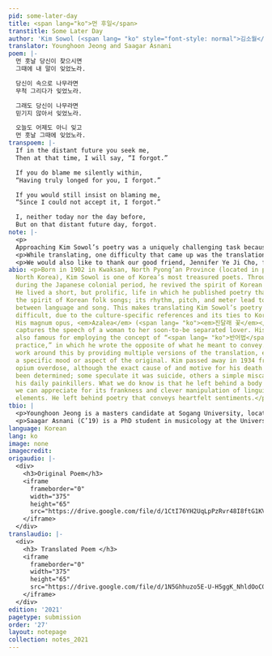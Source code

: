 ```yaml
---
pid: some-later-day
title: <span lang="ko">먼 후일</span>
transtitle: Some Later Day
author: 'Kim Sowol (<span lang= "ko" style="font-style: normal">김소월</span>)'
translator: Younghoon Jeong and Saagar Asnani
poem: |-
  먼 훗날 당신이 찾으시면
  그때에 내 말이 잊었노라.

  당신이 속으로 나무라면
  무척 그리다가 잊었노라.

  그래도 당신이 나무라면
  믿기지 않아서 잊었노라.

  오늘도 어제도 아니 잊고
  먼 훗날 그때에 잊었노라.
transpoem: |-
  If in the distant future you seek me,
  Then at that time, I will say, “I forgot.”

  If you do blame me silently within,
  “Having truly longed for you, I forgot.”

  If you would still insist on blaming me,
  “Since I could not accept it, I forgot.”

  I, neither today nor the day before,
  But on that distant future day, forgot.
note: |-
  <p>
  Approaching Kim Sowol’s poetry was a uniquely challenging task because of its ties to Korean folk songs, its economical use of language, and its tight metrical structure. Though it is composed of but eight short lines, Kim takes the reader on a journey of heartbreak, inner conflict, and eventual catharsis through the poem. While translating, we wanted to preserve three key elements of the original: the decasyllabic metrical structure, the alternating end repetition of the conditional tense with the word “forgot” (<span lang= "ko">잊었노라</span>), and the facile movement between narration and direct speech. We hoped to bring out his nuanced emotions in English without obfuscating the beautiful Korean words from which they arose.</p>
  <p>While translating, one difficulty that came up was the translation of the title. <span lang= "ko">먼 후일</span> (derived from the Chinese character <span lang= "zh">後日</span>) is an idiomatic expression that differs from the commonly used Korean word for future, <span lang= "ko">미래</span>, in that it indicates a far-off day, a day that comes later, or one that will never come to pass. Though our initial instinct was to translate it as “future day,” that would have effaced its semantic clarity through the idiom, so we chose to use “Some later day”: one which may or may not ever occur. Kim also uses the word <span lang= "ko">흣날</span> in the body of the poem, which is very close to <span lang= "ko">후일</span>, but with a greater emphasis on time elapsed. Since a literal translation could easily become very wordy here (e.g. “on a far off day that is yet to come”), we instead chose the phrase “distant future” to stand in for the multiplicity of <span lang= "ko">흣날</span>.</p>
  <p>We would also like to thank our good friend, Jennifer Ye Ji Cho, for her insightful feedback and nuanced comments on how to capture the poetic Korean in English.</p>
abio: <p>Born in 1902 in Kwaksan, North Pyong’an Province (located in present-day
  North Korea), Kim Sowol is one of Korea’s most treasured poets. Through his writings
  during the Japanese colonial period, he revived the spirit of Korean folk traditions.
  He lived a short, but prolific, life in which he published poetry that encapsulates
  the spirit of Korean folk songs; its rhythm, pitch, and meter lead to a blurring
  between language and song. This makes translating Kim Sowol’s poetry particularly
  difficult, due to the culture-specific references and its ties to Korean folk music.
  His magnum opus, <em>Azalea</em> (<span lang= "ko"><em>진달래 꽃</em></span>), poignantly
  captures the speech of a woman to her soon-to-be separated lover. His poetry was
  also famous for employing the concept of “<span lang= "ko">반어법</span>,” or “opposite
  practice,” in which he wrote the opposite of what he meant to convey. Some translators
  work around this by providing multiple versions of the translation, each capturing
  a specific mood or aspect of the original. Kim passed away in 1934 from a suspected
  opium overdose, although the exact cause of and motive for his death have never
  been determined; some speculate it was suicide, others a simple miscalculation of
  his daily painkillers. What we do know is that he left behind a body of poetry that
  we can appreciate for its frankness and clever manipulation of linguistic and musical
  elements. He left behind poetry that conveys heartfelt sentiments.</p>
tbio: |
  <p>Younghoon Jeong is a masters candidate at Sogang University, located in Seoul, Korea. He studies natural language processing, and is especially interested in ethical considerations of AI. He loves to code, and often finds himself doing so at midnight while enjoying lo-fi music. Younghoon received his BA as a double major in Chinese culture and computer science. While studying abroad at Tsinghua University (Beijing, China), he realized that he loves interacting with people of varying cultural backgrounds; this has been a huge inspiration for him to take on learning foreign languages like English and Mandarin Chinese, as well as travel across the world (before COVID-19). In his free time, Younghoon likes to rap, play badminton, and drink <em>pu’er</em> tea.</p>
  <p>Saagar Asnani (C’19) is a PhD student in musicology at the University of California, Berkeley. A medievalist, linguist, and poetry enthusiast, Saagar is fascinated by how music and language overlap, interact, and work together in myriad ways within our world. A scholar of medieval French musical genres, he believes that by studying the soundscapes of the past we can learn more about the structures and dynamics of human communication and perception today. He has been learning Korean for the past five years, and this is his first foray into translating Korean poetry to English. His research on medieval music has also immersed him in Latin and Middle French. As a graduating senior at Penn in 2019, he was awarded the Clifton C. Cherpack Prize in French Studies. In his free time, Saagar enjoys playing viola and is an active member of UC Berkeley’s Symphony Orchestra.</p>
language: Korean
lang: ko
image: none
imagecredit: 
origaudio: |-
  <div>
    <h3>Original Poem</h3>
    <iframe
      frameborder="0"
      width="375"
      height="65"
      src="https://drive.google.com/file/d/1CtI76YH2UqLpPzRvr48I8ftG1KVcFWYK/preview">
    </iframe>
  </div>
translaudio: |-
  <div>
    <h3> Translated Poem </h3>
    <iframe
      frameborder="0"
      width="375"
      height="65"
      src="https://drive.google.com/file/d/1N5Ghhuzo5E-U-H5ggK_NhldOoC0YrDlQ/preview">
    </iframe>
  </div>
edition: '2021'
pagetype: submission
order: '27'
layout: notepage
collection: notes_2021
---
```


